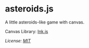 # asteroids.js

A little asteroids-like game with canvas.

Canvas Library: [Ink.js](https://github.com/sadasant/Ink.js)

*License: [MIT](http://opensource.org/licenses/mit-license.php)*
